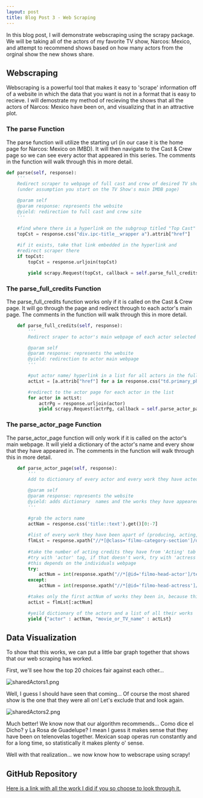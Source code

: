 ```yaml
---
layout: post
title: Blog Post 3 - Web Scraping
---
```


In this blog post, I will demonstrate webscraping using the scrapy package. We will be taking all of the actors of my favorite TV show, Narcos: Mexico, and attempt to recommend shows based on how many actors from the orginal show the new shows share. 

## Webscraping
Webscraping is a powerful tool that makes it easy to 'scrape' information off of a website in which the data that you want is not in a format that is easy to recieve. I will demostrate my method of recieving the shows that all the actors of Narcos: Mexico have been on, and visualizing that in an attractive plot.

### The parse Function

The parse function will utilize the starting url (in our case it is the home page for Narcos: Mexico on IMBD). It will then navigate to the Cast & Crew page so we can see every actor that appeared in this series. The comments in the function will walk through this in more detail.


```python
def parse(self, response):
    '''
    Redirect scraper to webpage of full cast and crew of desired TV show 
    (under assumption you start on the TV Show's main IMDB page)

    @param self
    @param response: represents the website
    @yield: redirection to full cast and crew site
    '''
    
    #find where there is a hyperlink on the subgroup titled "Top Cast"
    topCst = response.css("div.ipc-title__wrapper a").attrib["href"] 

    #if it exists, take that link embedded in the hyperlink and
    #redirect scraper there
    if topCst:
        topCst = response.urljoin(topCst)

        yield scrapy.Request(topCst, callback = self.parse_full_credits)
```

### The parse_full_credits Function

The parse_full_credits function works only if it is called on the Cast & Crew page. It will go through the page and redirect through to each actor's main page. The comments in the function will walk through this in more detail.


```python
    def parse_full_credits(self, response):
        '''
        Redirect sraper to actor's main webpage of each actor selected

        @param self
        @param response: represents the website
        @yield: redirection to actor main webpage
        '''

        #put actor name/ hyperlink in a list for all actors in the full cast and crew
        actLst = [a.attrib["href"] for a in response.css("td.primary_photo a")]

        #redirect to the actor page for each actor in the list
        for actor in actLst:
            actrPg = response.urljoin(actor)
            yield scrapy.Request(actrPg, callback = self.parse_actor_page) 
```

### The parse_actor_page Function

The parse_actor_page function will only work if it is called on the actor's main webpage. It will yield a dictionary of the actor's name and every show that they have appeared in. The comments in the function will walk through this in more detail.


```python
    def parse_actor_page(self, response):
        '''
        Add to dictionary of every actor and every work they have acted in 

        @param self
        @param response: represents the website        
        @yield: adds dictionary  names and the works they have appeared in
        '''

        #grab the actors name
        actNam = response.css('title::text').get()[0:-7]
        
        #list of every work they have been apart of (producing, acting, etc...)
        flmLst = response.xpath("//*[@class='filmo-category-section']/div/b/a/text()").extract()
        
        #take the number of acting credits they have from 'Acting' tab
        #try with 'actor' tag, if that doesn't work, try with 'actress'
        #this depends on the individuals webpage
        try:
            actNum = int(response.xpath("//*[@id='filmo-head-actor']/text()").extract()[-1][2:-10])
        except:
            actNum = int(response.xpath("//*[@id='filmo-head-actress']/text()").extract()[-1][2:-10])

        #takes only the first actNum of works they been in, because this is the works they have acted in
        actLst = flmLst[:actNum]

        #yeild dictionary of the actors and a list of all their works
        yield {"actor" : actNam, "movie_or_TV_name" : actLst}        
```

## Data Visualization

To show that this works, we can put a little bar graph together that shows that our web scraping has worked.

First, we'll see how the top 20 choices fair against each other...

![sharedActors1.png](/applied-python-portfolio-2022/images/sharedActors1.png)

Well, I guess I should have seen that coming... Of course the most shared show is the one that they were all on! Let's exclude that and look again.

![sharedActors2.png](/applied-python-portfolio-2022/images/sharedActors2.png)

Much better! We know now that our algorithm recommends... Como dice el Dicho? y La Rosa de Guadelupe? I mean I guess it makes sense that they have been on telenovelas together. Mexican soap operas run constantly and for a long time, so statistically it makes plenty o' sense.

Well with that realization... we now know how to webscrape using scrapy!

## GitHub Repository

[Here is a link with all the work I did if you so choose to look through it.](https://github.com/imsibaja/IMDB_scraper)

